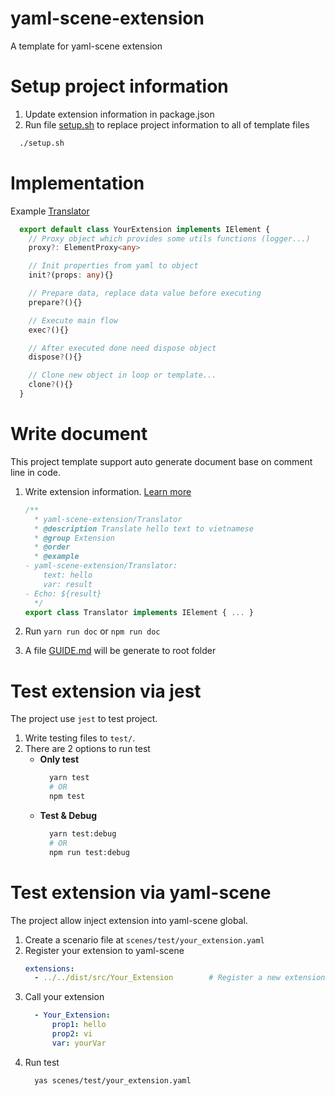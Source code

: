 # yaml-scene-extension
A template for yaml-scene extension

# Setup project information
1. Update extension information in package.json
2. Run file [setup.sh](./setup.sh) to replace project information to all of template files

```sh
  ./setup.sh
```

# Implementation

Example [Translator](./src/Translator.ts)

```ts
  export default class YourExtension implements IElement { 
    // Proxy object which provides some utils functions (logger...)
    proxy?: ElementProxy<any>

    // Init properties from yaml to object
    init?(props: any){}

    // Prepare data, replace data value before executing
    prepare?(){}

    // Execute main flow
    exec?(){}

    // After executed done need dispose object
    dispose?(){}

    // Clone new object in loop or template...
    clone?(){}
  }
```

# Write document
This project template support auto generate document base on comment line in code.

1. Write extension information. [Learn more](https://github.com/doanthuanthanh88/yaml-scene/blob/main/GUIDE.md#Doc/Guide/MD)

    ```js
    /**
      * yaml-scene-extension/Translator
      * @description Translate hello text to vietnamese
      * @group Extension
      * @order 
      * @example
    - yaml-scene-extension/Translator:
        text: hello
        var: result
    - Echo: ${result}
      */
    export class Translator implements IElement { ... }
    ```

2. Run `yarn run doc` or `npm run doc` 
3. A file [GUIDE.md](./GUIDE.md) will be generate to root folder

# Test extension via jest
The project use `jest` to test project.

1. Write testing files to `test/`.  
2. There are 2 options to run test
    - **Only test** 
      ```sh
        yarn test 
        # OR 
        npm test
      ```
    - **Test & Debug** 
      ```sh
        yarn test:debug
        # OR 
        npm run test:debug
      ```

# Test extension via yaml-scene
The project allow inject extension into yaml-scene global.

1. Create a scenario file at `scenes/test/your_extension.yaml`
2. Register your extension to yaml-scene
    ```yaml
    extensions:
      - ../../dist/src/Your_Extension        # Register a new extension
    ```
3. Call your extension
    ```yaml
      - Your_Extension:
          prop1: hello
          prop2: vi
          var: yourVar
    ```
4. Run test
    ```sh
      yas scenes/test/your_extension.yaml
    ```